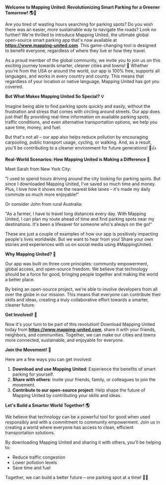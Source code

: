 **Welcome to Mapping United: Revolutionizing Smart Parking for a Greener Tomorrow! 🌎🚗**

Are you tired of wasting hours searching for parking spots? Do you wish there was an easier, more sustainable way to navigate the roads? Look no further! We're thrilled to introduce Mapping United, the ultimate global open-source smart parking app that's now available at **https://www.mapping-united.com**. This game-changing tool is designed to benefit everyone, regardless of where they live or how they travel.

As a proud member of the global community, we invite you to join us on this exciting journey towards smarter, cleaner cities and towns! 🌟 Whether you're from the USA or around the world, our app is 100% free, supports all languages, and works in every country and county. This means that regardless of your location or native language, Mapping United has got you covered.

**But What Makes Mapping United So Special? 💡**

Imagine being able to find parking spots quickly and easily, without the frustration and stress that comes with circling around streets. Our app does just that! By providing real-time information on available parking spots, traffic conditions, and even alternative transportation options, we help you save time, money, and fuel.

But that's not all – our app also helps reduce pollution by encouraging carpooling, public transport usage, cycling, or walking. And, as a result, you'll be contributing to a cleaner environment for future generations! 🌿👍

**Real-World Scenarios: How Mapping United is Making a Difference 🌟**

Meet Sarah from New York City:

"I used to spend hours driving around the city looking for parking spots. But since I downloaded Mapping United, I've saved so much time and money. Plus, I love how it shows me the nearest bike lanes – it's made my daily commute so much more enjoyable!"

Or consider John from rural Australia:

"As a farmer, I have to travel long distances every day. With Mapping United, I can plan my route ahead of time and find parking spots near my destinations. It's been a lifesaver for someone who's always on the go!"

These are just a couple of examples of how our app is positively impacting people's lives worldwide. But we want to hear from you! Share your own stories and experiences with us on social media using #MappingUnited.

**Why Mapping United? 🤔**

Our app was built on three core principles: community empowerment, global access, and open-source freedom. We believe that technology should be a force for good, bringing people together and making the world a better place.

By being an open-source project, we're able to involve developers from all over the globe in our mission. This means that everyone can contribute their skills and ideas, creating a truly collaborative effort towards a smarter, cleaner future.

**Get Involved! 🤝**

Now it's your turn to be part of this revolution! Download Mapping United today from **https://www.mapping-united.com**, share it with your friends, neighbors, and communities. Together, we can make our cities and towns more connected, sustainable, and enjoyable for everyone.

**Join the Movement! 🌟**

Here are a few ways you can get involved:

1.  **Download and use Mapping United**: Experience the benefits of smart parking for yourself.
2.  **Share with others**: Invite your friends, family, or colleagues to join the movement.
3.  **Contribute to our open-source project**: Help shape the future of Mapping United by contributing your skills and ideas.

**Let's Build a Smarter World Together! 🌎**

We believe that technology can be a powerful tool for good when used responsibly and with a commitment to community empowerment. Join us in creating a world where everyone has access to clean, efficient transportation solutions.

By downloading Mapping United and sharing it with others, you'll be helping to:

*   Reduce traffic congestion
*   Lower pollution levels
*   Save time and fuel

Together, we can build a better future – one parking spot at a time! 🚗💕